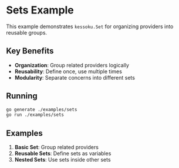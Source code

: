 # Sets Example

This example demonstrates `kessoku.Set` for organizing providers into reusable groups.

## Key Benefits

- **Organization**: Group related providers logically
- **Reusability**: Define once, use multiple times  
- **Modularity**: Separate concerns into different sets

## Running

```bash
go generate ./examples/sets
go run ./examples/sets
```

## Examples

1. **Basic Set**: Group related providers
2. **Reusable Sets**: Define sets as variables
3. **Nested Sets**: Use sets inside other sets
